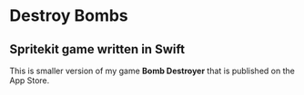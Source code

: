 # Destroy Bombs

## Spritekit game written in Swift

This is smaller version of my game **Bomb Destroyer** that is published on the App Store.
